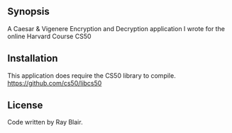 ## Synopsis

A Caesar &amp; Vigenere Encryption and Decryption application I wrote for the online Harvard Course CS50

## Installation

This application does require the CS50 library to compile.
https://github.com/cs50/libcs50

## License

Code written by Ray Blair.

